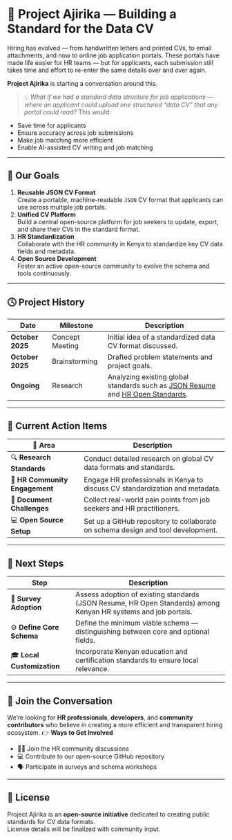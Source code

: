 # 🧭 Project Ajirika — Building a Standard for the Data CV
Hiring has evolved — from handwritten letters and printed CVs, to email attachments, and now to online job application portals.
These portals have made life easier for HR teams — but for applicants, each submission still takes time and effort to re-enter the same details over and over again.

**Project Ajirika** is starting a conversation around this.
> 💡 *What if we had a standard data structure for job applications — where an applicant could upload one structured “data CV” that any portal could read?*
This would:
- Save time for applicants  
- Ensure accuracy across job submissions  
- Make job matching more efficient  
- Enable AI-assisted CV writing and job matching

---
## 🎯 Our Goals
1. **Reusable JSON CV Format**  
   Create a portable, machine-readable `JSON` CV format that applicants can use across multiple job portals.
2. **Unified CV Platform**  
   Build a central open-source platform for job seekers to update, export, and share their CVs in the standard format.
3. **HR Standardization**  
   Collaborate with the HR community in Kenya to standardize key CV data fields and metadata.
4. **Open Source Development**  
   Foster an active open-source community to evolve the schema and tools continuously.
---
## 🕓 Project History
| Date | Milestone | Description |
|------|------------|-------------|
| **October 2025** | Concept Meeting | Initial idea of a standardized data CV format discussed. |
| **October 2025** | Brainstorming | Drafted problem statements and project goals. |
| **Ongoing** | Research | Analyzing existing global standards such as [JSON Resume](https://jsonresume.org/) and [HR Open Standards](https://hropenstandards.org/). |
---
## 🚀 Current Action Items
| 🧩 Area | Description |
|---------|-------------|
| 🔍 **Research Standards** | Conduct detailed research on global CV data formats and standards. |
| 👥 **HR Community Engagement** | Engage HR professionals in Kenya to discuss CV standardization and metadata. |
| 📄 **Document Challenges** | Collect real-world pain points from job seekers and HR practitioners. |
| 💻 **Open Source Setup** | Set up a GitHub repository to collaborate on schema design and tool development. |
---
## 🧭 Next Steps
| Step | Description |
|------|-------------|
| 🧮 **Survey Adoption** | Assess adoption of existing standards (JSON Resume, HR Open Standards) among Kenyan HR systems and job portals. |
| ⚙️ **Define Core Schema** | Define the minimum viable schema — distinguishing between core and optional fields. |
| 🎓 **Local Customization** | Incorporate Kenyan education and certification standards to ensure local relevance. |
---
## 💬 Join the Conversation
We’re looking for **HR professionals**, **developers**, and **community contributors** who believe in creating a more efficient and transparent hiring ecosystem.
👉 **Ways to Get Involved**
- 🧑‍💼 Join the HR community discussions  
- 💻 Contribute to our open-source GitHub repository  
- 🗣️ Participate in surveys and schema workshops  
---
## 📘 License
Project Ajirika is an **open-source initiative** dedicated to creating public standards for CV data formats.  
License details will be finalized with community input.
